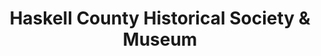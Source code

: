 ---
layout: repo
title: "Haskell County Historical Society & Museum"
id: 24654
permalink: repos/24654/
---